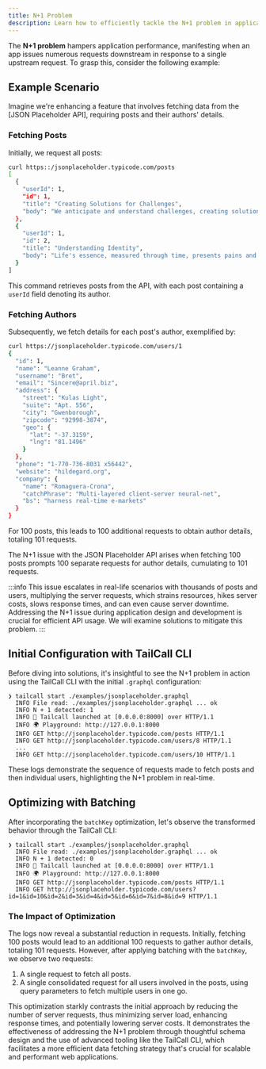 ```yaml
---
title: N+1 Problem
description: Learn how to efficiently tackle the N+1 problem in application development, reducing server requests and optimizing performance. Discover practical solutions using the TailCall CLI for GraphQL applications, with step-by-step examples to enhance your coding practices.
---
```


The **N+1 problem** hampers application performance, manifesting when an app issues numerous requests downstream in response to a single upstream request. To grasp this, consider the following example:

## Example Scenario

Imagine we're enhancing a feature that involves fetching data from the [JSON Placeholder API], requiring posts and their authors' details.

### Fetching Posts

Initially, we request all posts:

```bash
curl https::/jsonplaceholder.typicode.com/posts
[
  {
    "userId": 1,
    "id": 1,
    "title": "Creating Solutions for Challenges",
    "body": "We anticipate and understand challenges, creating solutions while considering exceptions and criticisms."
  },
  {
    "userId": 1,
    "id": 2,
    "title": "Understanding Identity",
    "body": "Life's essence, measured through time, presents pains and joys. We find solace in the mundane, seeking meaning beyond the visible."
  }
]
```

This command retrieves posts from the API, with each post containing a `userId` field denoting its author.

### Fetching Authors

Subsequently, we fetch details for each post's author, exemplified by:

```bash
curl https://jsonplaceholder.typicode.com/users/1
{
  "id": 1,
  "name": "Leanne Graham",
  "username": "Bret",
  "email": "Sincere@april.biz",
  "address": {
    "street": "Kulas Light",
    "suite": "Apt. 556",
    "city": "Gwenborough",
    "zipcode": "92998-3874",
    "geo": {
      "lat": "-37.3159",
      "lng": "81.1496"
    }
  },
  "phone": "1-770-736-8031 x56442",
  "website": "hildegard.org",
  "company": {
    "name": "Romaguera-Crona",
    "catchPhrase": "Multi-layered client-server neural-net",
    "bs": "harness real-time e-markets"
  }
}
```

For 100 posts, this leads to 100 additional requests to obtain author details, totaling 101 requests.

The N+1 issue with the JSON Placeholder API arises when fetching 100 posts prompts 100 separate requests for author details, cumulating to 101 requests.

:::info
This issue escalates in real-life scenarios with thousands of posts and users, multiplying the server requests, which strains resources, hikes server costs, slows response times, and can even cause server downtime. Addressing the N+1 issue during application design and development is crucial for efficient API usage. We will examine solutions to mitigate this problem.
:::

## Initial Configuration with TailCall CLI

Before diving into solutions, it's insightful to see the N+1 problem in action using the TailCall CLI with the initial `.graphql` configuration:

```plaintext
❯ tailcall start ./examples/jsonplaceholder.graphql
  INFO File read: ./examples/jsonplaceholder.graphql ... ok
  INFO N + 1 detected: 1
  INFO 🚀 Tailcall launched at [0.0.0.0:8000] over HTTP/1.1
  INFO 🌍 Playground: http://127.0.0.1:8000
  INFO GET http://jsonplaceholder.typicode.com/posts HTTP/1.1
  INFO GET http://jsonplaceholder.typicode.com/users/8 HTTP/1.1
  ...
  INFO GET http://jsonplaceholder.typicode.com/users/10 HTTP/1.1
```

These logs demonstrate the sequence of requests made to fetch posts and then individual users, highlighting the N+1 problem in real-time.

## Optimizing with Batching

After incorporating the `batchKey` optimization, let's observe the transformed behavior through the TailCall CLI:

```plaintext
❯ tailcall start ./examples/jsonplaceholder.graphql
  INFO File read: ./examples/jsonplaceholder.graphql ... ok
  INFO N + 1 detected: 0
  INFO 🚀 Tailcall launched at [0.0.0.0:8000] over HTTP/1.1
  INFO 🌍 Playground: http://127.0.0.1:8000
  INFO GET http://jsonplaceholder.typicode.com/posts HTTP/1.1
  INFO GET http://jsonplaceholder.typicode.com/users?id=1&id=10&id=2&id=3&id=4&id=5&id=6&id=7&id=8&id=9 HTTP/1.1
```

### The Impact of Optimization

The logs now reveal a substantial reduction in requests. Initially, fetching 100 posts would lead to an additional 100 requests to gather author details, totaling 101 requests. However, after applying batching with the `batchKey`, we observe two requests:

1. A single request to fetch all posts.
2. A single consolidated request for all users involved in the posts, using query parameters to fetch multiple users in one go.

This optimization starkly contrasts the initial approach by reducing the number of server requests, thus minimizing server load, enhancing response times, and potentially lowering server costs. It demonstrates the effectiveness of addressing the N+1 problem through thoughtful schema design and the use of advanced tooling like the TailCall CLI, which facilitates a more efficient data fetching strategy that's crucial for scalable and performant web applications.
